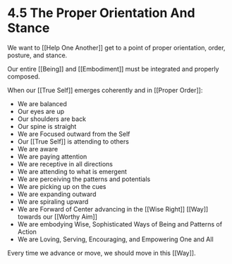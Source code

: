 # 4.5 The Proper Orientation And Stance

We want to [[Help One Another]] get to a point of proper orientation, order, posture, and stance. 

Our entire [[Being]] and [[Embodiment]] must be integrated and properly composed. 

When our [[True Self]] emerges coherently and in [[Proper Order]]: 

- We are balanced 
- Our eyes are up  
- Our shoulders are back 
- Our spine is straight  
- We are Focused outward from the Self  
- Our [[True Self]] is attending to others  
- We are aware  
- We are paying attention  
- We are receptive in all directions 
- We are attending to what is emergent  
- We are perceiving the patterns and potentials 
- We are picking up on the cues 
- We are expanding outward 
- We are spiraling upward 
- We are Forward of Center advancing in the [[Wise Right]] [[Way]] towards our [[Worthy Aim]]  
- We are embodying Wise, Sophisticated Ways of Being and Patterns of Action 
- We are Loving, Serving, Encouraging, and Empowering One and All  

Every time we advance or move, we should move in this [[Way]]. 

